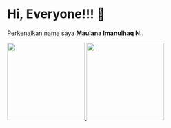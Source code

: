 # Hi, Everyone!!! 👋

Perkenalkan nama saya **Maulana Imanulhaq N.**.  

<p align="left">
<a href="https://github.com/Fancyyy21">
  <img height="180em" src="https://github-readme-stats-eight-theta.vercel.app/api?username=fancyyy21&show_icons=true&theme=algolia&include_all_commits=true&count_private=true"/>
  <img height="180em" src="https://github-readme-stats-eight-theta.vercel.app/api/top-langs/?username=fancyyy21&layout=compact&langs_count=8&theme=algolia"/>
</a>
</p>
<!--
**Fancyyy21/Fancyyy21** is a ✨ _special_ ✨ repository because its `README.md` (this file) appears on your GitHub profile.

Here are some ideas to get you started:

- 🔭 I’m currently working on ...
- 🌱 I’m currently learning ...
- 👯 I’m looking to collaborate on ...
- 🤔 I’m looking for help with ...
- 💬 Ask me about ...
- 📫 How to reach me: ...
- 😄 Pronouns: ...
- ⚡ Fun fact: ...
-->
